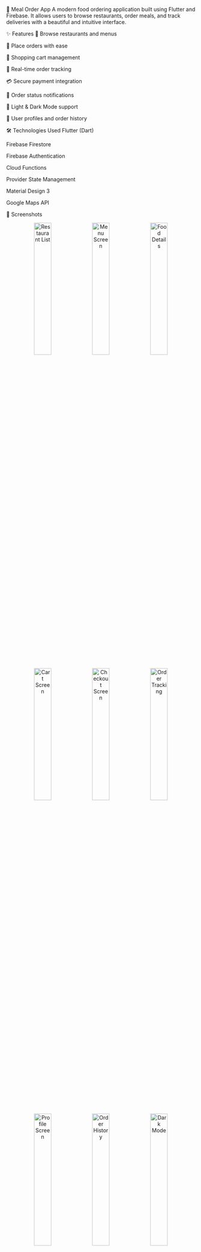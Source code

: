 🍔 Meal Order App
A modern food ordering application built using Flutter and Firebase.
It allows users to browse restaurants, order meals, and track deliveries with a beautiful and intuitive interface.

✨ Features
🍕 Browse restaurants and menus

📱 Place orders with ease

🛒 Shopping cart management

📍 Real-time order tracking

💳 Secure payment integration

🔔 Order status notifications

🌙 Light & Dark Mode support

👤 User profiles and order history

🛠️ Technologies Used
Flutter (Dart)

Firebase Firestore

Firebase Authentication

Cloud Functions

Provider State Management

Material Design 3

Google Maps API

📸 Screenshots
<p align="center"> <img src="assets/images/5.jpeg" width="30%" alt="Restaurant List" /> <img src="assets/images/6.jpeg" width="30%" alt="Menu Screen" /> <img src="assets/images/7.jpeg" width="30%" alt="Food Details" /> </p><p align="center"> <img src="assets/images/8.jpeg" width="30%" alt="Cart Screen" /> <img src="assets/images/9.jpeg" width="30%" alt="Checkout Screen" /> <img src="assets/images/90.jpeg" width="30%" alt="Order Tracking" /> </p><p align="center"> <img src="assets/images/91.jpeg" width="30%" alt="Profile Screen" /> <img src="assets/images/92.jpeg" width="30%" alt="Order History" /> <img src="assets/images/93.jpeg" width="30%" alt="Dark Mode" /> </p>
🚀 How to Run the Project
Clone the repository:

bash
git clone https://github.com/Abdurahman4/meal-order-app.git
Navigate to the project directory:

bash
cd meal-order-app
Install dependencies:

bash
flutter pub get
Run the app:

bash
flutter run
